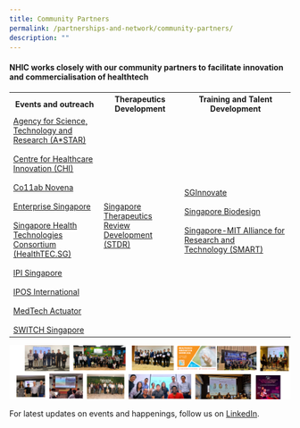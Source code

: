 ```yaml
---
title: Community Partners
permalink: /partnerships-and-network/community-partners/
description: ""
---
```

#### **NHIC works closely with our community partners to facilitate innovation and commercialisation of healthtech**


<table>
	<tbody>
		<tr>
			<th>
				Events and outreach
			</th>
			<th>
				Therapeutics Development
			</th>
			<th>
				Training and Talent Development
			</th>
		</tr>
		<tr>
			<td>
				<a href="https://www.a-star.edu.sg/Research/funding-opportunities/stdr">Agency for Science, Technology and Research (A*STAR)
				</a>
				<br><br>
				<a href="https://www.chi.sg">Centre for Healthcare Innovation (CHI)
				</a>
				<br><br>
				<a href="https://www.co11ab.sg">Co11ab Novena
				</a>
				<br><br>
				<a href="https://www.enterprisesg.gov.sg">Enterprise Singapore
				</a>
				<br><br>
				<a href="https://www.healthtec.sg">Singapore Health Technologies Consortium (HealthTEC.SG)
				</a>
				<br><br>
				<a href="https://www.ipi-singapore.org/">IPI Singapore
				</a>
				<br><br>
				<a href="https://iposinternational.com/academy/enterprises-individuals/demystifying-the-patent-application-process_290">IPOS International
				</a>
				<br><br>
				<a href="https://medtechactuator.com/">MedTech Actuator
				</a>
				<br><br>
				<a href="https://www.switchsg.org/">SWITCH Singapore
				</a>
				</td>
	<td>
		<a href="https://www.a-star.edu.sg/Research/funding-opportunities/stdr">Singapore Therapeutics Review Development (STDR)
				</a>
	</td>
	<td>
	<a href="https://www.sginnovate.com/">SGInnovate
				</a>
				<br><br>
				<a href="https://www.a-star.edu.sg/sb">Singapore Biodesign
				</a>
				<br><br>
				<a href="https://smart.mit.edu/">Singapore-MIT Alliance for Research and Technology&nbsp;(SMART)
				</a>
				<br><br>
				</td>
				</tr>
				</tbody>
				</table>
		

![](/images/Partnerships%20and%20Network/comm%20partnership%20(2).png)

For latest updates on events and happenings, follow us on [LinkedIn](https://www.linkedin.com/company/nhic-sg-2020/).